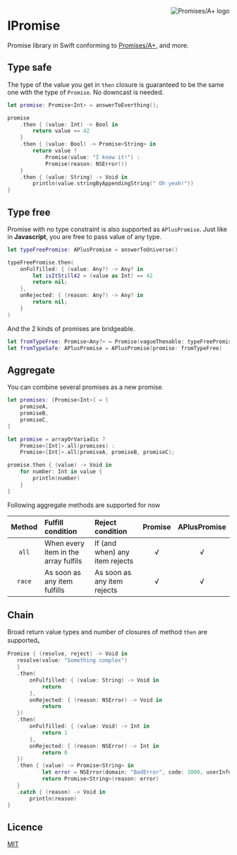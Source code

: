 <a href="http://promises-aplus.github.com/promises-spec"><img src="https://promises-aplus.github.com/promises-spec/assets/logo-small.png" alt="Promises/A+ logo" align="right"></a>

# IPromise

Promise library in Swift conforming to [Promises/A+](http://promises-aplus.github.com/promises-spec), and more.

## Type safe

The type of the value you get in `then` closure is guaranteed to be the same one with the type of `Promise`. No downcast is needed. 

```Swift
let promise: Promise<Int> = answerToEverthing();

promise
    .then { (value: Int) -> Bool in
        return value == 42
    }
    .then { (value: Bool) -> Promise<String> in
        return value ?
            Promise(value: "I knew it!") :
            Promise(reason: NSError())
    }
    .then { (value: String) -> Void in
        println(value.stringByAppendingString(" Oh yeah!"))
}
```

## Type free

Promise with no type constraint is also supported as `APlusPromise`. Just like in **Javascript**, you are free to pass value of any type.

```Swift
let typeFreePromise: APlusPromise = answerToUniverse()

typeFreePromise.then(
    onFulfilled: { (value: Any?) -> Any? in
        let isItStill42 = (value as Int) == 42
        return nil;
    },
    onRejected: { (reason: Any?) -> Any? in
        return nil;
    }
)
```

And the 2 kinds of promises are bridgeable.

```Swift
let fromTypeFree: Promise<Any?> = Promise(vagueThenable: typeFreePromise)
let fromTypeSafe: APlusPromise = APlusPromise(promise: fromTypeFree)
```

## Aggregate

You can combine several promises as a new promise.

```Swift
let promises: [Promise<Int>] = [
    promiseA,
    promiseB,
    promiseC,
]

let promise = arrayOrVariadic ?
    Promise<[Int]>.all(promises) :
    Promise<[Int]>.all(promiseA, promiseB, promiseC);

promise.then { (value) -> Void in
    for number: Int in value {
        println(number)
    }
}
```

Following aggregate methods are supported for now

| Method | Fulfill condition | Reject condition | Promise | APlusPromise |
| :--:  | :-- | :-- | :--: | :--: |
| `all` | When every item in the array fulfils | If (and when) any item rejects | √ | √ |
| `race` | As soon as any item fulfills | As soon as any item rejects | √ | √ |

## Chain

Broad return value types and number of closures of method `then` are supported。

```Swift
Promise { (resolve, reject) -> Void in
   resolve(value: "Something complex")
   }
   .then(
       onFulfilled: { (value: String) -> Void in
           return
       },
       onRejected: { (reason: NSError) -> Void in
           return
   })
   .then(
       onFulfilled: { (value: Void) -> Int in
           return 1
       },
       onRejected: { (reason: NSError) -> Int in
           return 0
   })
   .then { (value) -> Promise<String> in
           let error = NSError(domain: "BadError", code: 1000, userInfo: nil)
           return Promise<String>(reason: error)   
   }
   .catch { (reason) -> Void in
       println(reason)
}
```

## Licence

[MIT](https://github.com/coppercash/IPromise/blob/master/LICENSE)
